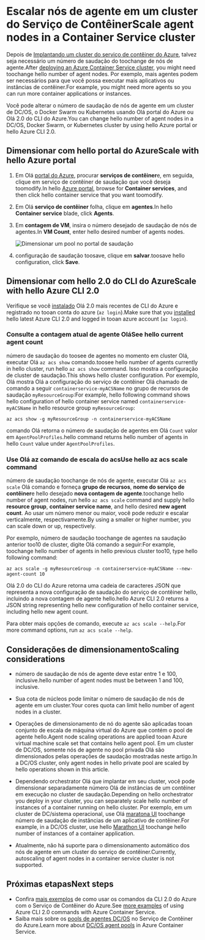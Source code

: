 # <a name="scale-agent-nodes-in-a-container-service-cluster"></a><span data-ttu-id="1b108-101">Escalar nós de agente em um cluster do Serviço de Contêiner</span><span class="sxs-lookup"><span data-stu-id="1b108-101">Scale agent nodes in a Container Service cluster</span></span>
<span data-ttu-id="1b108-102">Depois de [Implantando um cluster do serviço de contêiner do Azure](../articles/container-service/dcos-swarm/container-service-deployment.md), talvez seja necessário um número de saudação do toochange de nós de agente.</span><span class="sxs-lookup"><span data-stu-id="1b108-102">After [deploying an Azure Container Service cluster](../articles/container-service/dcos-swarm/container-service-deployment.md), you might need toochange hello number of agent nodes.</span></span> <span data-ttu-id="1b108-103">Por exemplo, mais agentes podem ser necessários para que você possa executar mais aplicativos ou instâncias de contêiner.</span><span class="sxs-lookup"><span data-stu-id="1b108-103">For example, you might need more agents so you can run more container applications or instances.</span></span> 

<span data-ttu-id="1b108-104">Você pode alterar o número de saudação de nós de agente em um cluster de DC/OS, o Docker Swarm ou Kubernetes usando Olá portal do Azure ou Olá 2.0 do CLI do Azure.</span><span class="sxs-lookup"><span data-stu-id="1b108-104">You can change hello number of agent nodes in a DC/OS, Docker Swarm, or Kubernetes cluster by using hello Azure portal or hello Azure CLI 2.0.</span></span> 

## <a name="scale-with-hello-azure-portal"></a><span data-ttu-id="1b108-105">Dimensionar com hello portal do Azure</span><span class="sxs-lookup"><span data-stu-id="1b108-105">Scale with hello Azure portal</span></span>

1. <span data-ttu-id="1b108-106">Em Olá [portal do Azure](https://portal.azure.com), procurar **serviços de contêiner**e, em seguida, clique em serviço de contêiner de saudação que você deseja toomodify.</span><span class="sxs-lookup"><span data-stu-id="1b108-106">In hello [Azure portal](https://portal.azure.com), browse for **Container services**, and then click hello container service that you want toomodify.</span></span>
2. <span data-ttu-id="1b108-107">Em Olá **serviço de contêiner** folha, clique em **agentes**.</span><span class="sxs-lookup"><span data-stu-id="1b108-107">In hello **Container service** blade, click **Agents**.</span></span>
3. <span data-ttu-id="1b108-108">Em **contagem de VM**, insira o número desejado de saudação de nós de agentes.</span><span class="sxs-lookup"><span data-stu-id="1b108-108">In **VM Count**, enter hello desired number of agents nodes.</span></span>

    ![Dimensionar um pool no portal de saudação](./media/container-service-scale/container-service-scale-portal.png)

4. <span data-ttu-id="1b108-110">configuração de saudação toosave, clique em **salvar**.</span><span class="sxs-lookup"><span data-stu-id="1b108-110">toosave hello configuration, click **Save**.</span></span>

## <a name="scale-with-hello-azure-cli-20"></a><span data-ttu-id="1b108-111">Dimensionar com hello 2.0 do CLI do Azure</span><span class="sxs-lookup"><span data-stu-id="1b108-111">Scale with hello Azure CLI 2.0</span></span>

<span data-ttu-id="1b108-112">Verifique se você [instalado](/cli/azure/install-az-cli2) Olá 2.0 mais recentes de CLI do Azure e registrado no tooan conta do azure (`az login`).</span><span class="sxs-lookup"><span data-stu-id="1b108-112">Make sure that you [installed](/cli/azure/install-az-cli2) hello latest Azure CLI 2.0 and logged in tooan azure account (`az login`).</span></span>

### <a name="see-hello-current-agent-count"></a><span data-ttu-id="1b108-113">Consulte a contagem atual de agente Olá</span><span class="sxs-lookup"><span data-stu-id="1b108-113">See hello current agent count</span></span>
<span data-ttu-id="1b108-114">número de saudação do toosee de agentes no momento em cluster Olá, executar Olá `az acs show` comando.</span><span class="sxs-lookup"><span data-stu-id="1b108-114">toosee hello number of agents currently in hello cluster, run hello `az acs show` command.</span></span> <span data-ttu-id="1b108-115">Isso mostra a configuração de cluster de saudação.</span><span class="sxs-lookup"><span data-stu-id="1b108-115">This shows hello cluster configuration.</span></span> <span data-ttu-id="1b108-116">Por exemplo, Olá mostra Olá a configuração do serviço de contêiner Olá chamado de comando a seguir `containerservice-myACSName` no grupo de recursos de saudação `myResourceGroup`:</span><span class="sxs-lookup"><span data-stu-id="1b108-116">For example, hello following command shows hello configuration of hello container service named `containerservice-myACSName` in hello resource group `myResourceGroup`:</span></span>

```azurecli
az acs show -g myResourceGroup -n containerservice-myACSName
```

<span data-ttu-id="1b108-117">comando Olá retorna o número de saudação de agentes em Olá `Count` valor em `AgentPoolProfiles`.</span><span class="sxs-lookup"><span data-stu-id="1b108-117">hello command returns hello number of agents in hello `Count` value under `AgentPoolProfiles`.</span></span>

### <a name="use-hello-az-acs-scale-command"></a><span data-ttu-id="1b108-118">Use Olá az comando de escala do acs</span><span class="sxs-lookup"><span data-stu-id="1b108-118">Use hello az acs scale command</span></span>
<span data-ttu-id="1b108-119">número de saudação toochange de nós de agente, executar Olá `az acs scale` Olá comando e forneça **grupo de recursos**, **nome do serviço de contêiner**e hello desejado **nova contagem de agente**.</span><span class="sxs-lookup"><span data-stu-id="1b108-119">toochange hello number of agent nodes, run hello `az acs scale` command and supply hello **resource group**, **container service name**, and hello desired **new agent count**.</span></span> <span data-ttu-id="1b108-120">Ao usar um número menor ou maior, você pode reduzir e escalar verticalmente, respectivamente.</span><span class="sxs-lookup"><span data-stu-id="1b108-120">By using a smaller or higher number, you can scale down or up, respectively.</span></span>

<span data-ttu-id="1b108-121">Por exemplo, número de saudação toochange de agentes na saudação anterior too10 de cluster, digite Olá comando a seguir:</span><span class="sxs-lookup"><span data-stu-id="1b108-121">For example, toochange hello number of agents in hello previous cluster too10, type hello following command:</span></span>

```azurecli
az acs scale -g myResourceGroup -n containerservice-myACSName --new-agent-count 10
```

<span data-ttu-id="1b108-122">Olá 2.0 do CLI do Azure retorna uma cadeia de caracteres JSON que representa a nova configuração de saudação do serviço de contêiner hello, incluindo a nova contagem de agente hello.</span><span class="sxs-lookup"><span data-stu-id="1b108-122">hello Azure CLI 2.0 returns a JSON string representing hello new configuration of hello container service, including hello new agent count.</span></span>

<span data-ttu-id="1b108-123">Para obter mais opções de comando, execute `az acs scale --help`.</span><span class="sxs-lookup"><span data-stu-id="1b108-123">For more command options, run `az acs scale --help`.</span></span>

## <a name="scaling-considerations"></a><span data-ttu-id="1b108-124">Considerações de dimensionamento</span><span class="sxs-lookup"><span data-stu-id="1b108-124">Scaling considerations</span></span>

* <span data-ttu-id="1b108-125">número de saudação de nós de agente deve estar entre 1 e 100, inclusive.</span><span class="sxs-lookup"><span data-stu-id="1b108-125">hello number of agent nodes must be between 1 and 100, inclusive.</span></span> 

* <span data-ttu-id="1b108-126">Sua cota de núcleos pode limitar o número de saudação de nós de agente em um cluster.</span><span class="sxs-lookup"><span data-stu-id="1b108-126">Your cores quota can limit hello number of agent nodes in a cluster.</span></span>

* <span data-ttu-id="1b108-127">Operações de dimensionamento de nó do agente são aplicadas tooan conjunto de escala de máquina virtual do Azure que contém o pool de agente hello.</span><span class="sxs-lookup"><span data-stu-id="1b108-127">Agent node scaling operations are applied tooan Azure virtual machine scale set that contains hello agent pool.</span></span> <span data-ttu-id="1b108-128">Em um cluster de DC/OS, somente nós de agente no pool privada Olá são dimensionados pelas operações de saudação mostradas neste artigo.</span><span class="sxs-lookup"><span data-stu-id="1b108-128">In a DC/OS cluster, only agent nodes in hello private pool are scaled by hello operations shown in this article.</span></span>

* <span data-ttu-id="1b108-129">Dependendo orchestrator Olá que implantar em seu cluster, você pode dimensionar separadamente número Olá de instâncias de um contêiner em execução no cluster de saudação.</span><span class="sxs-lookup"><span data-stu-id="1b108-129">Depending on hello orchestrator you deploy in your cluster, you can separately scale hello number of instances of a container running on hello cluster.</span></span> <span data-ttu-id="1b108-130">Por exemplo, em um cluster de DC/sistema operacional, use Olá [maratona UI](../articles/container-service/dcos-swarm/container-service-mesos-marathon-ui.md) toochange número de saudação de instâncias de um aplicativo de contêiner.</span><span class="sxs-lookup"><span data-stu-id="1b108-130">For example, in a DC/OS cluster, use hello [Marathon UI](../articles/container-service/dcos-swarm/container-service-mesos-marathon-ui.md) toochange hello number of instances of a container application.</span></span>

* <span data-ttu-id="1b108-131">Atualmente, não há suporte para o dimensionamento automático dos nós de agente em um cluster do serviço de contêiner.</span><span class="sxs-lookup"><span data-stu-id="1b108-131">Currently, autoscaling of agent nodes in a container service cluster is not supported.</span></span>

## <a name="next-steps"></a><span data-ttu-id="1b108-132">Próximas etapas</span><span class="sxs-lookup"><span data-stu-id="1b108-132">Next steps</span></span>
* <span data-ttu-id="1b108-133">Confira [mais exemplos](../articles/container-service/dcos-swarm/container-service-create-acs-cluster-cli.md) de como usar os comandos da CLI 2.0 do Azure com o Serviço de Contêiner do Azure.</span><span class="sxs-lookup"><span data-stu-id="1b108-133">See [more examples](../articles/container-service/dcos-swarm/container-service-create-acs-cluster-cli.md) of using Azure CLI 2.0 commands with Azure Container Service.</span></span>
* <span data-ttu-id="1b108-134">Saiba mais sobre os [pools de agentes DC/OS](../articles/container-service/dcos-swarm/container-service-dcos-agents.md) no Serviço de Contêiner do Azure.</span><span class="sxs-lookup"><span data-stu-id="1b108-134">Learn more about [DC/OS agent pools](../articles/container-service/dcos-swarm/container-service-dcos-agents.md) in Azure Container Service.</span></span>

